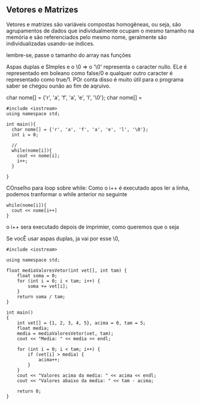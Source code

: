 ## Vetores e Matrizes

Vetores e matrizes são variáveis compostas homogêneas, ou seja, são agrupamentos de dados que individualmente ocupam o mesmo tamanho na memória e são referenciados pelo mesmo nome, geralmente são individualizadas usando-se índices.

lembre-se, passe o tamanho do array nas funções

Aspas duplas e SImples e o \\0
=> o '\0' representa o caracter nullo. ELe é representado em boleano como false/0 e qualquer outro caracter é representado como true/1. POr conta disso é muito útil para o programa saber se chegou ounão ao fim de aqruivo.

char nome[] = {'r', 'a', 'f', 'a', 'e', 'l', '\0'};
char nome[] = 

```
#include <iostream>
using namespace std;

int main(){
  char nome[] = {'r', 'a', 'f', 'a', 'e', 'l', '\0'};
  int i = 0;

  // 
  while(nome[i]){
    cout << nome[i];
    i++;
  }

}

```

COnselho para loop sobre while: Como o i++ é executado apos ler a linha, podemos tranformar o while anterior no seguinte

```
while(nome[i]){
  cout << nome[i++]
}
```

o i++ sera executado depois de imprimier, como queremos que o seja

Se vocÊ usar aspas duplas, ja vai por esse \0,

```
#include <iostream>
 
using namespace std;
 
float mediaValoresVetor(int vet[], int tam) {
    float soma = 0;
    for (int i = 0; i < tam; i++) {
        soma += vet[i];
    }
    return soma / tam;
}
 
int main()
{
    int vet[] = {1, 2, 3, 4, 5}, acima = 0, tam = 5;
    float media;
    media = mediaValoresVetor(vet, tam);
    cout << "Media: " << media << endl;
 
    for (int i = 0; i < tam; i++) {
        if (vet[i] > media) {
            acima++;
        }
    }
    cout << "Valores acima da media: " << acima << endl;
    cout << "Valores abaixo da media: " << tam - acima;
 
    return 0;
}
```